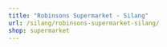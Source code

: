 ```yaml
---
title: "Robinsons Supermarket - Silang"
url: /silang/robinsons-supermarket-silang/
shop: supermarket
---
```

